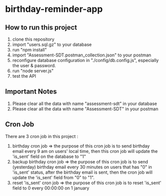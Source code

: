 # birthday-reminder-app
## How to run this project 
1. clone this repository
2. import "users.sql.gz" to your database
3. run "npm install"
4. import "Assessment-SDT.postman_collection.json" to your postman
5. reconfigure database configuration in "./config/db.config.js", especially the user & password.
6. run "node server.js"
7. test the API

## Important Notes
1. Please clear all the data with name "assessment-sdt" in your database
2. Please clear all the data with name "Assessment-SDT" in your postman

## Cron Job
There are 3 cron job in this project :
1. birthday cron job => the purpose of this cron job is to send birthday email every 9 am on users' local time, then this cron job will update the 'is_sent' field on the database to "1"
2. backup birthday cron job => the purpose of this cron job is to send (yesterday) birthday email every 30 minutes on users that has "0" in 'is_sent' status, after the birthday email is sent, then the cron job will update the 'is_sent' field from "0" to "1".
3. reset 'is_sent' cron job => the purpose of this cron job is to reset 'is_sent' field to 0 every 00:00:00 on 1 january
